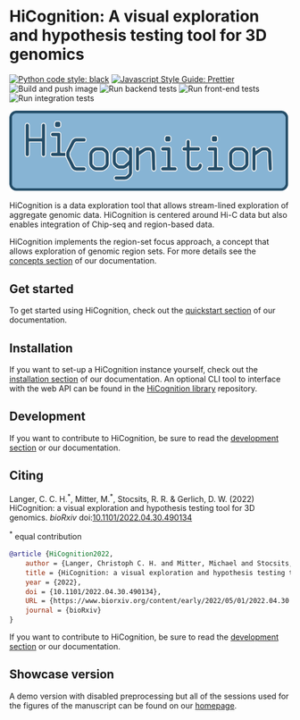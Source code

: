 # HiCognition: A visual exploration and hypothesis testing tool for 3D genomics

[![Python code style: black](https://img.shields.io/badge/code%20style-black-000000.svg)](https://github.com/psf/black "Black: The Uncompromising Code Formatter")
[![Javascript Style Guide: Prettier](https://img.shields.io/badge/code_style-prettier-ff69b4.svg?style=flat-square)](https://github.com/prettier/prettier-vscode "Prettier: An Opinionated Code Formatter")
![Build and push image](https://github.com/gerlichlab/HiCognition/actions/workflows/build_and_push_image.yml/badge.svg)
![Run backend tests](https://github.com/gerlichlab/HiCognition/actions/workflows/run-backend-tests.yml/badge.svg)
![Run front-end tests](https://github.com/gerlichlab/HiCognition/actions/workflows/run-front-end-tests.yml/badge.svg)
![Run integration tests](https://github.com/gerlichlab/HiCognition/actions/workflows/run-integration-tests.yml/badge.svg)

<img src="documentation/logo.svg" width="500px">

HiCognition is a data exploration tool that allows stream-lined exploration of aggregate genomic data. HiCognition is centered around Hi-C data but also enables integration of Chip-seq and region-based data.

HiCognition implements the region-set focus approach, a concept that allows exploration of genomic region sets. For more details see the [concepts section](https://gerlichlab.github.io/hicognition/docs/concepts/) of our documentation.

## Get started

To get started using HiCognition, check out the [quickstart section](https://gerlichlab.github.io/hicognition/docs/getting_started/get_started_w_example_data/) of our documentation.


## Installation

If you want to set-up a HiCognition instance yourself, check out the [installation section](https://gerlichlab.github.io/hicognition/docs/installation/) of our documentation. An optional CLI tool to interface with the web API can be found in the [HiCognition library](https://github.com/gerlichlab/hicognition_lib) repository.

## Development

If you want to contribute to HiCognition, be sure to read the [development section](https://gerlichlab.github.io/hicognition//docs/development/) or our documentation.

## Citing

Langer, C. C. H.<sup>\*</sup>, Mitter, M.<sup>\*</sup>, Stocsits, R. R. & Gerlich, D. W. (2022) HiCognition: a visual exploration and hypothesis testing tool for 3D genomics. _bioRxiv_ doi:[10.1101/2022.04.30.490134](https://www.biorxiv.org/content/early/2022/05/01/2022.04.30.490134)

<sup>\*</sup> equal contribution

```bibtex
@article {HiCognition2022,
	author = {Langer, Christoph C. H. and Mitter, Michael and Stocsits, Roman R. and Gerlich, Daniel W},
	title = {HiCognition: a visual exploration and hypothesis testing tool for 3D genomics},
	year = {2022},
	doi = {10.1101/2022.04.30.490134},
	URL = {https://www.biorxiv.org/content/early/2022/05/01/2022.04.30.490134},
	journal = {bioRxiv}
}
```


If you want to contribute to HiCognition, be sure to read the [development section](https://gerlichlab.github.io/hicognition/docs/development/) or our documentation.

## Showcase version

A demo version with disabled preprocessing but all of the sessions used for the figures of the manuscript can be found on our [homepage](https://hicognition.com/app/).
